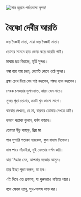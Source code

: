 ![সান জুয়ান পর্বতমালা সুন্দর!](lib/assets/images/artis/img.png "সান জুয়ান পর্বতমালা")

# বৈষ্ণো দেবীর আরতি

জয় বৈষ্ণবী মাতা, মায়া জয় বৈষ্ণবী মাতা।

তোমার সামনে হাত জোড় করে আরতি গাই।

মাথায় ছত্র বিরাজে, মূর্তি সুন্দর।

গঙ্গা বয়ে যায় চরণ, জ্যোতি জেগে ওঠে সুন্দর।

ব্রহ্মা চোখ দিয়ে বেদ পাঠ করলেন, শঙ্কর ধ্যান করলেন।

সেবক চনওয়ার দুলাওয়াত, নারদ যেন নাচে।

সুন্দর গুহা তোমার, মনটা খুব ভালো লাগে।

বারবার দেখতে, হে মা, বারবার তোমায় দেখতে চাই।

ভবনে পতাকা ঝুলান, ঘণ্টা বাজান।

তোমার উঁচু পাহাড়, প্রিয় মা

পান সুপারি পতাকা নারকেল, ফুল বাদাম নিবেদন।

দাস পায়ে দাঁড়াইয়া, দুই দেবতার দর্শন করি।

যারা সিদ্ধান্ত নেন, আপনার দরজায় আসুন।

তার ইচ্ছা পূরণ করুন, মা হন।

এই দিনে এত প্রশংসা, যা পুরুষরাও গাইতে পারে।

বলে সেবক ধ্যানু, সুখ-সম্পদ লাভ কর।